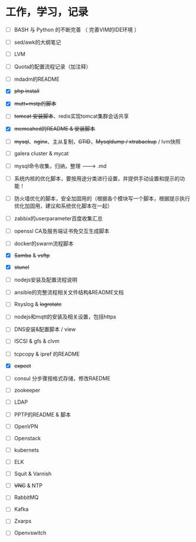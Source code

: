 # 工作，学习，记录

- [ ] BASH 与 Python 的不断完善 （ 完善VIM的IDE环境 ）
- [ ] sed/awk的大纲笔记
- [ ] LVM
- [ ] Quota的配置流程记录（加注释）
- [ ] mdadm的README
- [x] ~~php install~~
- [x] ~~mutt+mstp的脚本~~
- [ ] ~~tomcat 安装脚本~~、redis实现tomcat集群会话共享
- [x] ~~memcahed的README & 安装脚本~~
- [ ] ~~mysql~~、~~nginx~~、主从复制，~~GTID~~，~~Mysqldump / xtrabackup~~ / lvm快照
- [ ] galera cluster & mycat
- [ ] mysql命令收集，归纳，整理 ---> .md
- [ ] 系统内核的优化脚本，要按用途分类进行设置，并提供手动设置和提示的功能！
- [ ] 防火墙优化的脚本，安全加固用的（根据各个模块写一个脚本，根据提示执行优化加固用，建议和系统优化脚本在一起）
- [ ] zabbix的userparameter百度收集汇总
- [ ] openssl CA及服务端证书免交互生成脚本
- [ ] docker的swarm流程脚本
- [x] ~~Samba~~ & ~~vsftp~~
- [x] ~~stunel~~
- [ ] nodejs安装及配置流程说明
- [ ] ansible的完整流程相关文件结构&README文档
- [ ] Rsyslog & ~~logrotate~~
- [ ] nodejs和mqtt的安装及相关设置，包括https
- [ ] DNS安装&配置脚本 / view
- [ ] ISCSI & gfs & clvm
- [ ] tcpcopy & ipref 的README
- [x] ~~expect~~
- [ ] consul 分步骤按格式存储，修改RAEDME
- [ ] zookeeper
- [ ] LDAP
- [ ] PPTP的README & 脚本
- [ ] OpenVPN
- [ ] Openstack
- [ ] kubernets
- [ ] ELK
- [ ] Squit & Varnish
- [ ] ~~VNC~~ & NTP
- [ ] RabbitMQ
- [ ] Kafka
- [ ] Zxarps
- [ ] Openvswitch








